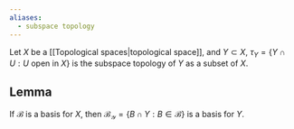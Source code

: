 ```yaml
---
aliases:
  - subspace topology
---
```

Let $X$ be a [[Topological spaces|topological space]], and $Y \subset X$, $\tau_Y =\left\{ Y \cap U : U \text{ open in } X\right\}$  is the subspace topology of $Y$ as a subset of $X$.

## Lemma

If $\mathscr{B}$ is a basis for $X$, then $\mathscr{B_Y} = \left\{ B \cap Y : B \in \mathscr{B}\right\}$ is a basis for $Y$.

